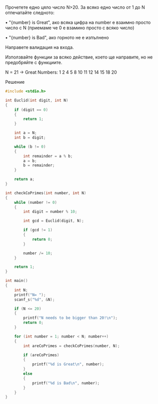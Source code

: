 Прочетете едно цяло число N>20. За всяко едно число от 1 до N отпечатайте следното:

•	"{number} is Great", ако всяка цифра на number е взаимно просто число с N (приемаме че 0 е взамино просто с всяко число)

•	"{number} is Bad", ако горното не е изпълнено

Направете валидация на входа. 

Използвайте функции за всяко действие, което ще направите, но не предобряйте с функциите.

N = 21 -> Great Numbers: 1 2 4 5 8 10 11 12 14 15 18 20 

Решение

```C
#include <stdio.h>

int Euclid(int digit, int N)
{
	if (digit == 0)
	{
		return 1;
	}

	int a = N;
	int b = digit;

	while (b != 0)
	{
		int remainder = a % b;
		a = b;
		b = remainder;
	}

	return a;
}

int checkCoPrimes(int number, int N)
{
	while (number != 0)
	{
		int digit = number % 10;

		int gcd = Euclid(digit, N);

		if (gcd != 1)
		{
			return 0;
		}

		number /= 10;
	}

	return 1;
}

int main()
{
	int N;
	printf("N= ");
	scanf_s("%d", &N);

	if (N <= 20)
	{
		printf("N needs to be bigger than 20!\n");
		return 0;
	}

	for (int number = 1; number < N; number++)
	{
		int areCoPrimes = checkCoPrimes(number, N);

		if (areCoPrimes)
		{
			printf("%d is Great\n", number);
		}
		else
		{
			printf("%d is Bad\n", number);
		}
	}
}
```
